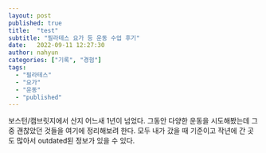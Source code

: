 ```yaml
---
layout: post
published: true
title:  "test"
subtitle: "필라테스 요가 등 운동 수업 후기"
date:   2022-09-11 12:27:30
author: nahyun
categories: ["기록", "경험"]
tags:
  - "필라테스"
  - "요가"
  - "운동"
  - "published"
---
```




보스턴/캠브릿지에서 산지 어느새 1년이 넘었다. 그동안 다양한 운동을 시도해봤는데 그중 괜찮았던 것들을 여기에 정리해보려 한다. 모두 내가 갔을 때 기준이고 작년에 간 곳도 많아서 outdated된 정보가 있을 수 있다.
